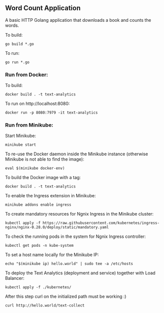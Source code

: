 ## Word Count Application

A basic HTTP Golang application that downloads a book and counts the words.

To build:

```
go build *.go
```

To run:

```
go run *.go
```

### Run from Docker:

To build:

```
docker build . -t text-analytics
```

To run on http://localhost:8080:

```
docker run -p 8080:7979 -it text-analytics
```

### Run from Minikube:

Start Minikube:

```
minikube start
```

To re-use the Docker daemon inside the Minikube instance (otherwise Minikube is not able to find the image):

```
eval $(minikube docker-env)
```

To build the Docker image with a tag:

```
docker build . -t text-analytics
```

To enable the Ingress extension in Minikube:

```
minikube addons enable ingress
```

To create mandatory resources for Ngnix Ingress in the Minikube cluster:

```
kubectl apply -f https://raw.githubusercontent.com/kubernetes/ingress-nginx/nginx-0.28.0/deploy/static/mandatory.yaml
```

To check the running pods in the system for Ngnix Ingress controller:

```
kubectl get pods -n kube-system
```

To set a host name locally for the Minikube IP:

```
echo "$(minikube ip) hello.world" | sudo tee -a /etc/hosts
```

To deploy the Text Analytics (deployment and service) together with Load Balancer:

```
kubectl apply -f ./kubernetes/
```

After this step curl on the initialized path must be working :)

```
curl http://hello.world/text-collect
```
